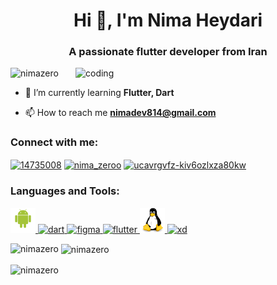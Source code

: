 
<h1 align="center">Hi 👋, I'm Nima Heydari</h1>
<h3 align="center">A passionate flutter developer from Iran</h3>

<img align="right" alt="coding" width="400" src="https://media2.giphy.com/media/v1.Y2lkPTc5MGI3NjExYmVpcHdlODF4eGN2emVqZWtwa3pqcWVuNWIzaHpybmpib3BhOWw0NCZlcD12MV9pbnRlcm5hbF9naWZfYnlfaWQmY3Q9Zw/25Itcrcuwkyq3ohubJ/giphy.gif">

<p align="left"> <img src="https://komarev.com/ghpvc/?username=nimazero&label=Profile%20views&color=0e75b6&style=flat" alt="nimazero" /> </p>

- 🌱 I’m currently learning **Flutter, Dart**

- 📫 How to reach me **nimadev814@gmail.com**

<h3 align="left">Connect with me:</h3>
<p align="left">
<a href="https://stackoverflow.com/users/14735008" target="blank"><img align="center" src="https://raw.githubusercontent.com/rahuldkjain/github-profile-readme-generator/master/src/images/icons/Social/stack-overflow.svg" alt="14735008" height="30" width="40" /></a>
<a href="https://instagram.com/nimah.dev" target="blank"><img align="center" src="https://raw.githubusercontent.com/rahuldkjain/github-profile-readme-generator/master/src/images/icons/Social/instagram.svg" alt="nima_zeroo" height="30" width="40" /></a>
<a href="https://www.youtube.com/channel/UCaVRGVfz-kIv6ozlxZA80kw" target="blank"><img align="center" src="https://raw.githubusercontent.com/rahuldkjain/github-profile-readme-generator/master/src/images/icons/Social/youtube.svg" alt="ucavrgvfz-kiv6ozlxza80kw" height="30" width="40" /></a>
</p>

<h3 align="left">Languages and Tools:</h3>
<p align="left"> <a href="https://developer.android.com" target="_blank" rel="noreferrer"> <img src="https://raw.githubusercontent.com/devicons/devicon/master/icons/android/android-original-wordmark.svg" alt="android" width="40" height="40"/> </a> <a href="https://dart.dev" target="_blank" rel="noreferrer"> <img src="https://www.vectorlogo.zone/logos/dartlang/dartlang-icon.svg" alt="dart" width="40" height="40"/> </a> <a href="https://www.figma.com/" target="_blank" rel="noreferrer"> <img src="https://www.vectorlogo.zone/logos/figma/figma-icon.svg" alt="figma" width="40" height="40"/> </a> <a href="https://flutter.dev" target="_blank" rel="noreferrer"> <img src="https://www.vectorlogo.zone/logos/flutterio/flutterio-icon.svg" alt="flutter" width="40" height="40"/> </a> <a href="https://www.linux.org/" target="_blank" rel="noreferrer"> <img src="https://raw.githubusercontent.com/devicons/devicon/master/icons/linux/linux-original.svg" alt="linux" width="40" height="40"/> </a> <a href="https://www.adobe.com/products/xd.html" target="_blank" rel="noreferrer"> <img src="https://cdn.worldvectorlogo.com/logos/adobe-xd.svg" alt="xd" width="40" height="40"/> </a> </p>

<p><img align="left" src="https://github-readme-stats.vercel.app/api/top-langs?username=nimazero&show_icons=true&locale=en&layout=compact" alt="nimazero" /></p>

<p>&nbsp;<img align="center" src="https://github-readme-stats.vercel.app/api?username=nimazero&show_icons=true&locale=en" alt="nimazero" /></p>

<p><img align="center" src="https://github-readme-streak-stats.herokuapp.com/?user=nimazero&" alt="nimazero" /></p>
